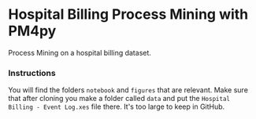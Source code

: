 # Hospital Billing Process Mining with PM4py
Process Mining on a hospital billing dataset.

### Instructions
You will find the folders ```notebook``` and ```figures``` that are relevant. Make sure that after cloning you make a folder called ```data``` and put the ```Hospital Billing - Event Log.xes``` file there. It's too large to keep in GitHub.
